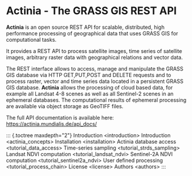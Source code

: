Actinia - The GRASS GIS REST API
================================

**Actinia** is an open source REST API for scalable, distributed, high
performance processing of geographical data that uses GRASS GIS for
computational tasks.

It provides a REST API to process satellite images, time series of
satellite images, arbitrary raster data with geographical relations and
vector data.

The REST interface allows to access, manage and manipulate the GRASS GIS
database via HTTP GET,PUT,POST and DELETE requests and to process
raster, vector and time series data located in a persistent GRASS GIS
database. **Actinia** allows the processing of cloud based data, for
example all Landsat 4-8 scenes as well as all Sentinel-2 scenes in an
ephemeral databases. The computational results of ephemeral processing
are available via object storage as GeoTIFF files.

The full API documentation is available here:
<https://actinia.mundialis.de/api_docs/>

::: {.toctree maxdepth="2"}
Introduction \<introduction\> Introduction \<actinia\_concepts\>
Installation \<installation\> Actinia database access
\<tutorial\_data\_access\> Time-series sampling
\<tutorial\_strds\_sampling\> Landsat NDVI computation
\<tutorial\_landsat\_ndvi\> Sentinel-2A NDVI computation
\<tutorial\_sentinel2a\_ndvi\> User defined processing
\<tutorial\_process\_chain\> License \<license\> Authors \<authors\>
:::
